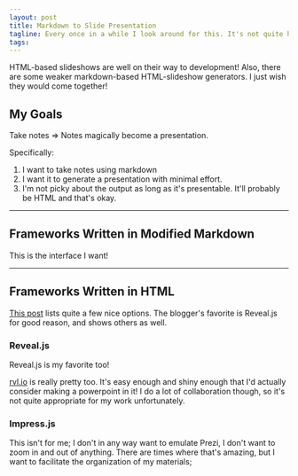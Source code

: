 ```yaml
---
layout: post
title: Markdown to Slide Presentation
tagline: Every once in a while I look around for this. It's not quite here yet.
tags:
---
```


HTML-based slideshows are well on their way to development! Also, there are some weaker markdown-based HTML-slideshow generators. I just wish they would come together!

## My Goals

Take notes => Notes magically become a presentation.

Specifically:
1. I want to take notes using markdown
2. I want it to generate a presentation with minimal effort.
3. I'm not picky about the output as long as it's presentable. It'll probably be HTML and that's okay.

---
## Frameworks Written in Modified Markdown 
This is the interface I want!

---
## Frameworks Written in HTML

[This post](http://www.sitepoint.com/5-free-html5-presentation-systems/)
lists quite a few nice options. The blogger's favorite is Reveal.js for
good reason, and shows others as well.

### Reveal.js
Reveal.js is my favorite too!

[rvl.io](www.rvl.io) is really pretty too. It's easy enough and shiny
enough that I'd actually consider making a powerpoint in it! I do a lot
of collaboration though, so it's not quite appropriate for my work
unfortunately.

### Impress.js
This isn't for me; I don't in any way want to emulate Prezi, I don't
want to zoom in and out of anything. There are times where that's
amazing, but I want to facilitate the organization of my materials; 
